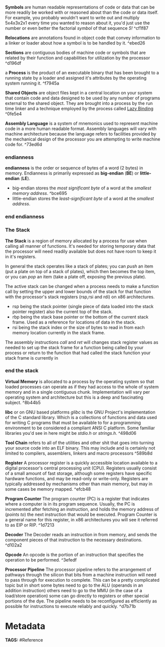 **Symbols** are human readable representations of code or data that can be more readily be worked with or reasoned about than the code or data itself. For example, you probably wouldn't want to write out and multiply 5x4x3x2x1 every time you wanted to reason about it, you'd just use the number or even better the factorial _symbol_ of that sequence _5!_ ^cf1f87

**Relocations** are annotations found in object code that convey information to a linker or loader about how a symbol is to be handled by it. ^ebed26

**Sections** are contiguous bodies of machine code or symbols that are related by their function and capabilities for utilization by the processor ^d196df

a **Process** is the product of an executable binary that has been brought to a running state by a loader and assigned it's attributes by the operating system running it. ^f7945a

**Shared Objects** are object files kept in a central location on your system that contain code and data designed to be used by any number of programs external to the shared object. They are brought into a process by the run time linker and a technique employed by the process called [Lazy Binding](Lazy%20Binding.md) ^0fe5e4

**Assembly Language** is a system of mnemonics used to represent machine code in a more human readable format. Assembly languages will vary with machine architecture because the language refers to facilities provided by the mechanical design of the processor you are attempting to write machine code for. ^73ed6d

### endianness
**endianness** is the order or sequence of bytes of a word (2 bytes) in memory. Endianness is primarily expressed as **big-endian** (**BE**) or **little-endian** (**LE**). 
- big-endian stores the _most significant byte_ of a word at the _smallest memory address_.  ^bce695
- little-endian stores the _least-significant byte_ of a word at the _smallest address_.
### end endianness
### The Stack
**The Stack** is a region of memory allocated by a process for use when calling all manner of functions. It's needed for storing temporary data that the processor will need readily available but does not have room to keep it in it's registers.

In general the stack operates like a stack of plates; you can _push_ an item (put a plate on top of a stack of plates), which then becomes the top item, or you can _pop_ an item (take a plate off, exposing the previous plate).

The active stack can be changed when a process needs to make a function call by setting the upper and lower bounds of the stack for that function with the processor's stack registers (rsp,rsi and rdi) on x86 architectures.
- rsp being the stack pointer (single piece of data loaded into the stack pointer register) also the current top of the stack.
- rbp being the stack base pointer or the bottom of the current stack frame. Used as a reference for locations of data in the stack.
- rsi being the stack index or the size of bytes to read in from each memory location currently in the stack frame.

The assembly instructions _call_ and _ret_ will changes stack register values as needed to set up the stack frame for a function being called by your process or return to the function that had called the stack function your stack frame is currently in
### end the stack

**Virtual Memory** is allocated to a process by the operating system so that loaded processes can operate as if they had access to the whole of system memory and in a single contiguous chunk. Implementation will vary per operating system and architecture but this is a deep and fascinating subject. ^8b44b5

**libc** or on GNU based platforms _glibc_ is the GNU Project's implementation of the C standard library. Which is a collections of functions and data used for writing C programs that must be available to for a programming environment to be considered a compliant ANSI C platform. Some familiar libraries you'd see in here might be _stdio.h_ or _strings.h_. ^498d06

**Tool Chain** refers to all of the utilities and other shit that goes into turning your source code into an ELF binary. This may include and is certainly not limited to compilers, assemblers, linkers and macro processors ^589b8d

**Register**
A processor register is a quickly accessible location available to a digital processor's central processing unit (CPU). Registers usually consist of a small amount of fast storage, although some registers have specific hardware functions, and may be read-only or write-only. Registers are typically addressed by mechanisms other than main memory, but may in some cases be memory mapped. ^efcb48

**Program Counter**
 The program counter (PC) is a register that indicates where a computer is in its program sequence. Usually, the PC is incremented after fetching an instruction, and holds the memory address of (_points to_) the next instruction that would be executed. Program Counter is a general name for this register, in x86 architectures you will see it referred to as EIP or RIP. ^1d7213

**Decoder**
The Decoder reads an instruction in from memory, and sends the component pieces of that instruction to the necessary destinations. ^d102a2

**Opcode**
 An opcode is the portion of an instruction that specifies the operation to be performed. ^3efedf
 
**Processor Pipeline**
The processor pipeline refers to the arrangement of pathways through the silicon that bits from a machine instruction will need to pass through for execution to complete. This can be a pretty complicated topic but in short some bytes need to go to the ALU (operands in an addition instruction) others need to go to the MMU (in the case of a load/store operation) some can go directly to registers or other special portions of the dye. The pipeline needs to be reconfigured as efficiently as possible for instructions to execute reliably and quickly. ^d7b71b
# Metadata
**TAGS:** #Reference